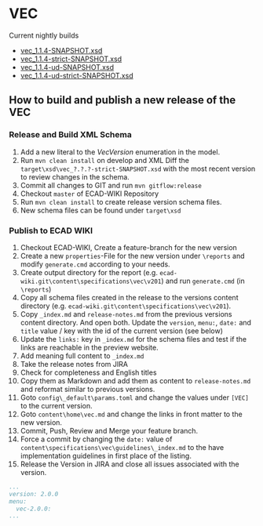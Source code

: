 # VEC

Current nightly builds

* [vec_1.1.4-SNAPSHOT.xsd](https://ecad-if.gitlab.io/vec/xsd/vec_1.1.4-SNAPSHOT.xsd)
* [vec_1.1.4-strict-SNAPSHOT.xsd](https://ecad-if.gitlab.io/vec/xsd/vec_1.1.4-strict-SNAPSHOT.xsd)
* [vec_1.1.4-ud-SNAPSHOT.xsd](https://ecad-if.gitlab.io/vec/xsd/vec_1.1.4-ud-SNAPSHOT.xsd)
* [vec_1.1.4-ud-strict-SNAPSHOT.xsd](https://ecad-if.gitlab.io/vec/xsd/vec_1.1.4-ud-strict-SNAPSHOT.xsd)

## How to build and publish a new release of the VEC

### Release and Build XML Schema 

1. Add a new literal to the _VecVersion_ enumeration in the model.
2. Run `mvn clean install` on develop and XML Diff the `target\xsd\vec_?.?.?-strict-SNAPSHOT.xsd` with the most recent version to review changes in the schema. 
3. Commit all changes to GIT and run `mvn gitflow:release`
4. Checkout `master` of ECAD-WIKI Repository
5. Run `mvn clean install` to create release version schema files.
6. New schema files can be found under `target\xsd`

### Publish to ECAD WIKI

1. Checkout ECAD-WIKI, Create a feature-branch for the new version
1. Create a new `properties`-File for the new version under `\reports` and modify `generate.cmd` according to your needs.
6. Create output directory for the report (e.g. `ecad-wiki.git\content\specifications\vec\v201`) and run `generate.cmd` (in `\reports`)
7. Copy all schema files created in the release to the versions content directory (e.g. `ecad-wiki.git\content\specifications\vec\v201`).
8. Copy `_index.md` and `release-notes.md` from the previous versions content directory. And open both. Update the `version`, `menu:`, `date:` and `title` value / key with the id of the current version (see below)
9. Update the `links:` key in `_index.md` for the schema files and test if the links are reachable in the preview website.
10. Add meaning full content to `_index.md`
11. Take the release notes from JIRA 
  1. Check for completeness and English titles
  2. Copy them as Markdown and add them as content to `release-notes.md` and reformat similar to previous versions. 
12. Goto `config\_default\params.toml` and change the values under `[VEC]` to the current version.
13. Goto `content\home\vec.md` and change the links in front matter to the new version.
14. Commit, Push, Review and Merge your feature branch.
15. Force a commit by changing the `date:` value of `content\specifications\vec\guidelines\_index.md` to the have implementation guidelines in first place of the listing.
16. Release the Version in JIRA and close all issues associated with the version. 


```yaml
...
version: 2.0.0
menu:
  vec-2.0.0:
...  
```


